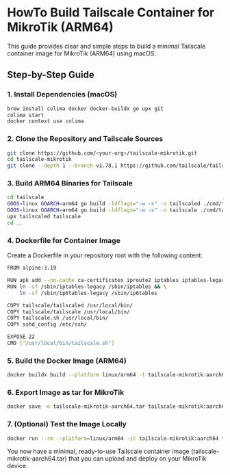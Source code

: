 # HowTo Build Tailscale Container for MikroTik (ARM64)

This guide provides clear and simple steps to build a minimal Tailscale container image for MikroTik (ARM64) using macOS.

## Step-by-Step Guide

### 1. Install Dependencies (macOS)

```sh
brew install colima docker docker-buildx go upx git
colima start
docker context use colima
```
### 2. Clone the Repository and Tailscale Sources
```sh
git clone https://github.com/<your-org>/tailscale-mikrotik.git
cd tailscale-mikrotik
git clone --depth 1 --branch v1.78.1 https://github.com/tailscale/tailscale.git

```
### 3. Build ARM64 Binaries for Tailscale
```sh
cd tailscale
GOOS=linux GOARCH=arm64 go build -ldflags="-w -s" -o tailscaled ./cmd/tailscaled
GOOS=linux GOARCH=arm64 go build -ldflags="-w -s" -o tailscale ./cmd/tailscale
upx tailscaled tailscale
cd .. 
```
### 4. Dockerfile for Container Image
Create a Dockerfile in your repository root with the following content:
```sh 
FROM alpine:3.19

RUN apk add --no-cache ca-certificates iproute2 iptables iptables-legacy openssh bash
RUN ln -sf /sbin/iptables-legacy /sbin/iptables && \
    ln -sf /sbin/ip6tables-legacy /sbin/ip6tables

COPY tailscale/tailscaled /usr/local/bin/
COPY tailscale/tailscale /usr/local/bin/
COPY tailscale.sh /usr/local/bin/
COPY sshd_config /etc/ssh/

EXPOSE 22
CMD ["/usr/local/bin/tailscale.sh"]
```
### 5. Build the Docker Image (ARM64)
```sh
docker buildx build --platform linux/arm64 -t tailscale-mikrotik:aarch64 .
```
### 6. Export Image as tar for MikroTik
```sh
docker save -o tailscale-mikrotik-aarch64.tar tailscale-mikrotik:aarch64
```
### 7. (Optional) Test the Image Locally
```sh
docker run --rm --platform=linux/arm64 -it tailscale-mikrotik:aarch64 tailscaled --help
```

   You now have a minimal, ready-to-use Tailscale container image (tailscale-mikrotik-aarch64.tar) that you can upload and deploy on your MikroTik device.